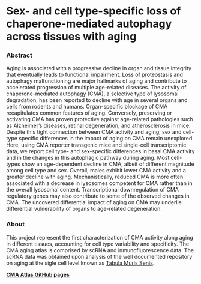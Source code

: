 # Sex- and cell type-specific loss of chaperone-mediated autophagy across tissues with aging

### Abstract
Aging is associated with a progressive decline in organ and tissue integrity that eventually leads to functional impairment. Loss of proteostasis and autophagy malfunctioning are major hallmarks of aging and contribute to accelerated progression of multiple age-related diseases. The activity of chaperone-mediated autophagy (CMA), a selective type of lysosomal degradation, has been reported to decline with age in several organs and cells from rodents and humans. Organ-specific blockage of CMA recapitulates common features of aging. Conversely, preserving or activating CMA has proven protective against age-related pathologies such as Alzheimer’s diseases, retinal degeneration, and atherosclerosis in mice. Despite this tight connection between CMA activity and aging, sex and cell-type specific differences in the impact of aging on CMA remain unexplored. Here, using CMA reporter transgenic mice and single-cell transcriptomic data, we report cell type- and sex-specific differences in basal CMA activity and in the changes in this autophagic pathway during aging. Most cell-types show an age-dependent decline in CMA, albeit of different magnitude among cell type and sex. Overall, males exhibit lower CMA activity and a greater decline with aging. Mechanistically, reduced CMA is more often associated with a decrease in lysosomes competent for CMA rather than in the overall lysosomal content. Transcriptional downregulation of CMA regulatory genes may also contribute to some of the observed changes in CMA. The uncovered differential impact of aging on CMA may underlie differential vulnerability of organs to age-related degeneration. 

### About
This project represent the first characterization of CMA activity along aging in different tissues, accounting for cell type variability and specificity. The CMA aging atlas is comprised by scRNA and inmunofluorescence data. The scRNA data was obtained upon analysis of the well documented repository on aging at the sigle cell level known as [Tabula Muris Senis]([https://github.com/czbiohub/tabula-muris](https://cellxgene.cziscience.com/collections/0b9d8a04-bb9d-44da-aa27-705bb65b54eb)). 

[**CMA Atlas GitHub pages**](https://amsegura.github.io/Khawaja_et_al_2024/) 



